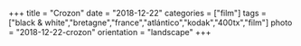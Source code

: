 +++
title = "Crozon"
date = "2018-12-22"
categories = ["film"]
tags = ["black & white","bretagne","france","atlántico","kodak","400tx","film"]
photo = "2018-12-22-crozon"
orientation = "landscape"
+++
